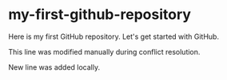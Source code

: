# my-first-github-repository
Here is my first GitHub repository.  Let's get started with GitHub.

This line was modified manually during conflict resolution.

New line was added locally.
